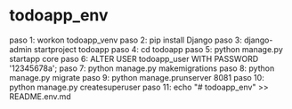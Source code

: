 # todoapp_env
paso 1: workon todoapp_venv
paso 2: pip install Django
paso 3: django-admin startproject todoapp
paso 4: cd todoapp
paso 5: python manage.py startapp core
paso 6: ALTER USER todoapp_user WITH PASSWORD '12345678a';
paso 7: python manage.py makemigrations
paso 8: python manage.py migrate
paso 9: python manage.prunserver 8081
paso 10: python manage.py createsuperuser
paso 11: echo "# todoapp_env" >> README.env.md
